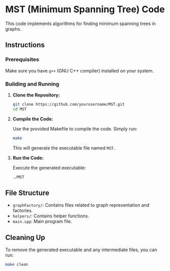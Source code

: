 # MST (Minimum Spanning Tree) Code

This code implements algorithms for finding minimum spanning trees in graphs.

## Instructions

### Prerequisites

Make sure you have `g++` (GNU C++ compiler) installed on your system.

### Building and Running

1. **Clone the Repository:**

    ```bash
    git clone https://github.com/yourusername/MST.git
    cd MST
    ```

2. **Compile the Code:**

   Use the provided Makefile to compile the code. Simply run:

    ```bash
    make
    ```

   This will generate the executable file named `MST`.

3. **Run the Code:**

   Execute the generated executable:

    ```bash
    ./MST
    ```

## File Structure

- `graphFactory/`: Contains files related to graph representation and factories.
- `helpers/`: Contains helper functions.
- `main.cpp`: Main program file.

## Cleaning Up

To remove the generated executable and any intermediate files, you can run:

```bash
make clean
```